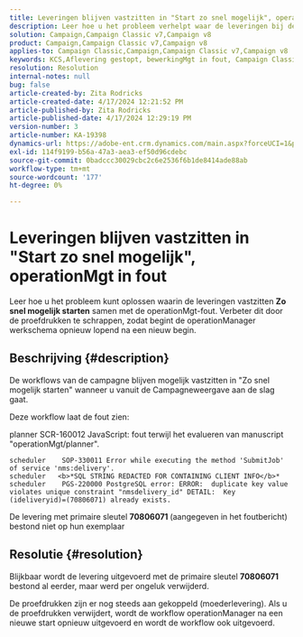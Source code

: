 ```yaml
---
title: Leveringen blijven vastzitten in "Start zo snel mogelijk", operationMgt in fout
description: Leer hoe u het probleem verhelpt waar de leveringen bij de bewerking blijven staanGT-fout
solution: Campaign,Campaign Classic v7,Campaign v8
product: Campaign,Campaign Classic v7,Campaign v8
applies-to: Campaign Classic,Campaign,Campaign Classic v7,Campaign v8
keywords: KCS,Aflevering gestopt, bewerkingMgt in fout, Campaign Classic
resolution: Resolution
internal-notes: null
bug: false
article-created-by: Zita Rodricks
article-created-date: 4/17/2024 12:21:52 PM
article-published-by: Zita Rodricks
article-published-date: 4/17/2024 12:29:19 PM
version-number: 3
article-number: KA-19398
dynamics-url: https://adobe-ent.crm.dynamics.com/main.aspx?forceUCI=1&pagetype=entityrecord&etn=knowledgearticle&id=e479d50c-b5fc-ee11-a1ff-6045bd0065b6
exl-id: 114f9199-b56a-47a3-aea3-ef50d96cdebc
source-git-commit: 0badccc30029cbc2c6e2536f6b1de8414ade88ab
workflow-type: tm+mt
source-wordcount: '177'
ht-degree: 0%

---
```


# Leveringen blijven vastzitten in &quot;Start zo snel mogelijk&quot;, operationMgt in fout


Leer hoe u het probleem kunt oplossen waarin de leveringen vastzitten <b>Zo snel mogelijk starten</b> samen met de operationMgt-fout. Verbeter dit door de proefdrukken te schrappen, zodat begint de operationManager werkschema opnieuw lopend na een nieuw begin.

## Beschrijving {#description}


De workflows van de campagne blijven mogelijk vastzitten in &quot;Zo snel mogelijk starten&quot; wanneer u vanuit de Campagneweergave aan de slag gaat.



Deze workflow laat de fout zien:

planner SCR-160012 JavaScript: fout terwijl het evalueren van manuscript &quot;operationMgt/planner&quot;.


```
scheduler    SOP-330011 Error while executing the method 'SubmitJob' of service 'nms:delivery'.
scheduler   <b>*SQL STRING REDACTED FOR CONTAINING CLIENT INFO</b>*
scheduler    PGS-220000 PostgreSQL error: ERROR:  duplicate key value violates unique constraint "nmsdelivery_id" DETAIL:  Key (ideliveryid)=(70806071) already exists.
```


De levering met primaire sleutel <b>70806071 </b>(aangegeven in het foutbericht) bestond niet op hun exemplaar


## Resolutie {#resolution}


Blijkbaar wordt de levering uitgevoerd met de primaire sleutel <b>70806071 </b>bestond al eerder, maar werd per ongeluk verwijderd.

De proefdrukken zijn er nog steeds aan gekoppeld (moederlevering). Als u de proefdrukken verwijdert, wordt de workflow operationManager na een nieuwe start opnieuw uitgevoerd en wordt de workflow ook uitgevoerd.
